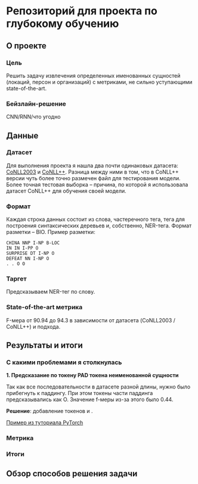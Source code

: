 # Репозиторий для проекта по глубокому обучению

## О проекте

### Цель

Решить задачу извлечения определенных именованных сущностей (локаций, персон и организаций) с метриками, не сильно уступающими state-of-the-art. 

### Бейзлайн-решение

CNN/RNN/что угодно

## Данные

### Датасет

Для выполнения проекта я нашла два почти одинаковых датасета: [CoNLL2003](https://github.com/pfliu-nlp/Named-Entity-Recognition-NER-Papers/tree/master/ner_dataset/CoNLL2003) и [CoNLL++](https://github.com/ZihanWangKi/CrossWeigh/tree/master/data). Разница между ними в том, что в CoNLL++ версии 
чуть более точно размечен файл для тестирования модели. Более точная тестовая выборка – причина, по которой я использовала датасет CoNLL++ для обучения
своей модели.

### Формат

Каждая строка данных состоит из слова, частеречного тега, тега для построения синтаксических деревьев и, собственно, NER-тега. Формат разметки – BIO. Пример разметки:

```
CHINA NNP I-NP B-LOC
IN IN I-PP O
SURPRISE DT I-NP O
DEFEAT NN I-NP O
. . O O
```

### Таргет

Предсказываем NER-тег по слову.

### State-of-the-art метрика

F-мера от 90.94 до 94.3 в зависимости от датасета (CoNLL2003 / CoNLL++) и подхода.

## Результаты и итоги

### С какими проблемами я столкнулась

**1. Предсказание по токену PAD токена неименованной сущности**

Так как все последовательности в датасете разной длины, нужно было прибегнуть к паддингу. При этом токены
части паддинга предсказывались как O. Значение f-меры из-за этого было 0.44.

**Решение**: добавление токенов <START> и <END>.

[Пример из туториала PyTorch](https://pytorch.org/tutorials/beginner/nlp/advanced_tutorial.html)

### Метрика

### Итоги

## Обзор способов решения задачи

